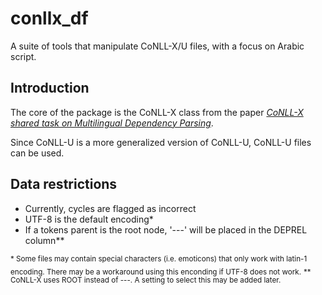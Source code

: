 # conllx_df
A suite of tools that manipulate CoNLL-X/U files, with a focus on Arabic script.

## Introduction
The core of the package is the CoNLL-X class from the paper <a href="http://aclanthology.org/W06-2920.pdf"><i>CoNLL-X shared task on Multilingual Dependency Parsing</i></a>.

Since CoNLL-U is a more generalized version of CoNLL-U, CoNLL-U files can be used.

## Data restrictions
<ul>
<li>Currently, cycles are flagged as incorrect</li>
<li>UTF-8 is the default encoding*</li>
<li>If a tokens parent is the root node, '---' will be placed in the DEPREL column** </li>

</ul>

<sub>* Some files may contain special characters (i.e. emoticons) that only work with latin-1 encoding. There may be a workaround using this enconding if UTF-8 does not work.</sub>
<sub>** CoNLL-X uses ROOT instead of ---. A setting to select this may be added later.</sub>